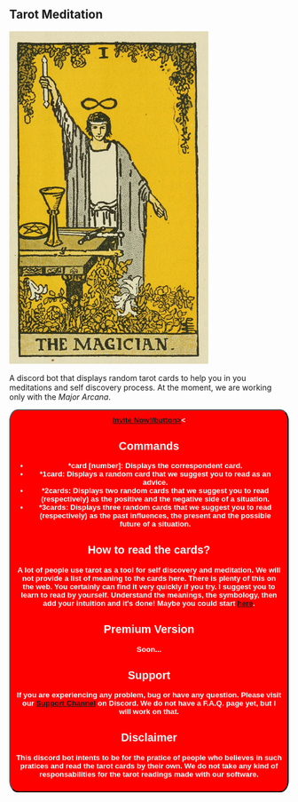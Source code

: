 ## Tarot Meditation

<img src='https://raw.githubusercontent.com/AlmirPaulo/TarotMeditation/main/cards/1.png'>

A discord bot that displays random tarot cards to help you in you meditations and self discovery process.
At the moment, we are working only with the *Major Arcana*.

<a href='https://discord.com/api/oauth2/authorize?client_id=818932139994775563&permissions=44032&scope=bot'>
<button style='padding:2%;color:white;font-weight:bold;background:red;border-radius:3%; cursor: pointer'>Invite Now!/button></a><

## Commands 

* **\*card [number]**: Displays the correspondent card. 
* **\*1card**: Displays a random card that we suggest you to read as an advice. 
* **\*2cards**: Displays two random cards that we suggest you to read (respectively) as the positive and the negative side of a situation. 
* **\*3cards**: Displays three random cards that we suggest you to read (respectively) as the past influences, the present and the possible future of a situation. 

## How to read the cards?

A lot of people use tarot as a tool for self discovery and meditation. We will not provide a list of meaning to the cards here. There is plenty of this on the web. You certainly can find it very quickly if you try. I suggest you to learn to read by yourself. Understand the meanings, the symbology, then add your intuition and it's done! Maybe you could start [here](http://learntarot.com/).

## Premium Version

Soon...

## Support

If you are experiencing any problem, bug or have any question. Please visit our [Support Channel](https://discord.gg/4sutReEVE8) on Discord. We do not have a  F.A.Q. page yet, but I will work on that. 

## Disclaimer 

This discord bot intents to be for the pratice of people who believes in such pratices and read the tarot cards by their own. We do not take any kind of responsabilities for the tarot readings made with our software. 


